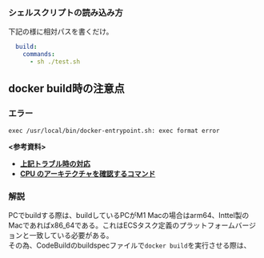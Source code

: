 
### シェルスクリプトの読み込み方
下記の様に相対パスを書くだけ。

```yaml
  build:
    commands:
      - sh ./test.sh
```

## docker build時の注意点

### エラー
```
exec /usr/local/bin/docker-entrypoint.sh: exec format error
```

**<参考資料>**  
- [**上記トラブル時の対応**](https://qiita.com/OmeletteCurry19/items/fd057a7448aa3072fd1e)
- [**CPU のアーキテクチャを確認するコマンド**](https://zenn.dev/suzuki_hoge/books/2021-12-m1-docker-5ac3fe0b1c05de/viewer/2-arm)

### 解説
PCでbuildする際は、buildしているPCがM1 Macの場合はarm64、Inttel製のMacであればx86_64である。これはECSタスク定義のプラットフォームバージョンと一致している必要がある。  
その為、CodeBuildのbuildspecファイルで```docker build```を実行させる際は、
